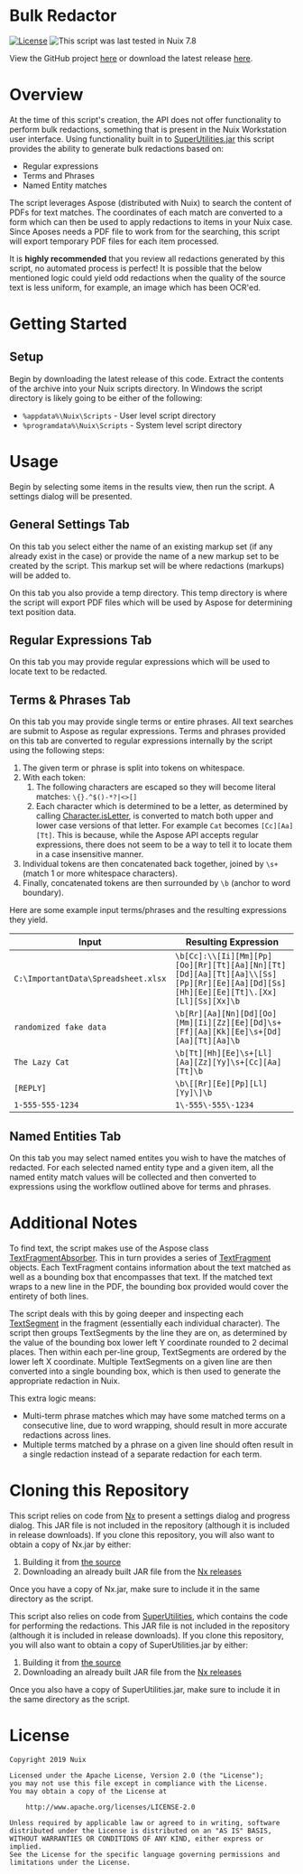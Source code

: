 Bulk Redactor
=============

[![License](https://img.shields.io/badge/License-Apache%202.0-blue.svg)](http://www.apache.org/licenses/LICENSE-2.0) ![This script was last tested in Nuix 7.8](https://img.shields.io/badge/Script%20Tested%20in%20Nuix-7.8-green.svg)

View the GitHub project [here](https://github.com/Nuix/Bulk-Redactor) or download the latest release [here](https://github.com/Nuix/Bulk-Redactor/releases).

# Overview

At the time of this script's creation, the API does not offer functionality to perform bulk redactions, something that is present in the Nuix Workstation user interface.  Using functionality built in to [SuperUtilities.jar](https://github.com/Nuix/SuperUtilities) this script provides the ability to generate bulk redactions based on:
- Regular expressions
- Terms and Phrases
- Named Entity matches

The script leverages Aspose (distributed with Nuix) to search the content of PDFs for text matches.  The coordinates of each match are converted to a form which can then be used to apply redactions to items in your Nuix case.  Since Aposes needs a PDF file to work from for the searching, this script will export temporary PDF files for each item processed.

It is **highly recommended** that you review all redactions generated by this script, no automated process is perfect!  It is possible that the below mentioned logic could yield odd redactions when the quality of the source text is less uniform, for example, an image which has been OCR'ed.

# Getting Started

## Setup

Begin by downloading the latest release of this code.  Extract the contents of the archive into your Nuix scripts directory.  In Windows the script directory is likely going to be either of the following:

- `%appdata%\Nuix\Scripts` - User level script directory
- `%programdata%\Nuix\Scripts` - System level script directory

# Usage

Begin by selecting some items in the results view, then run the script.  A settings dialog will be presented.

## General Settings Tab

On this tab you select either the name of an existing markup set (if any already exist in the case) or provide the name of a new markup set to be created by the script.  This markup set will be where redactions (markups) will be added to.

On this tab you also provide a temp directory.  This temp directory is where the script will export PDF files which will be used by Aspose for determining text position data.

## Regular Expressions Tab

On this tab you may provide regular expressions which will be used to locate text to be redacted.

## Terms & Phrases Tab

On this tab you may provide single terms or entire phrases.  All text searches are submit to Aspose as regular expressions.  Terms and phrases provided on this tab are converted to regular expressions internally by the script using the following steps:

1. The given term or phrase is split into tokens on whitespace.
2. With each token:
	1. The following characters are escaped so they will become literal matches: `\{}.^$()-*?|<>[]`
	2. Each character which is determined to be a letter, as determined by calling [Character.isLetter](https://docs.oracle.com/javase/8/docs/api/java/lang/Character.html#isLetter-char-), is converted to match both upper and lower case versions of that letter.  For example `Cat` becomes `[Cc][Aa][Tt]`.  This is because, while the Aspose API accepts regular expressions, there does not seem to be a way to tell it to locate them in a case insensitive manner.
3. Individual tokens are then concatenated back together, joined by `\s+` (match 1 or more whitespace characters).
4. Finally, concatenated tokens are then surrounded by `\b` (anchor to word boundary).

Here are some example input terms/phrases and the resulting expressions they yield.

| Input | Resulting Expression |
|-------|----------------------|
| `C:\ImportantData\Spreadsheet.xlsx` | `\b[Cc]:\\[Ii][Mm][Pp][Oo][Rr][Tt][Aa][Nn][Tt][Dd][Aa][Tt][Aa]\\[Ss][Pp][Rr][Ee][Aa][Dd][Ss][Hh][Ee][Ee][Tt]\.[Xx][Ll][Ss][Xx]\b` |
| `randomized fake data` | `\b[Rr][Aa][Nn][Dd][Oo][Mm][Ii][Zz][Ee][Dd]\s+[Ff][Aa][Kk][Ee]\s+[Dd][Aa][Tt][Aa]\b` |
| `The Lazy Cat` | `\b[Tt][Hh][Ee]\s+[Ll][Aa][Zz][Yy]\s+[Cc][Aa][Tt]\b` |
| `[REPLY]` | `\b\[[Rr][Ee][Pp][Ll][Yy]\]\b` |
| `1-555-555-1234` | `1\-555\-555\-1234` |

## Named Entities Tab

On this tab you may select named entites you wish to have the matches of redacted.  For each selected named entity type and a given item, all the named entity match values will be collected and then converted to expressions using the workflow outlined above for terms and phrases.

# Additional Notes

To find text, the script makes use of the Aspose class [TextFragmentAbsorber](https://apireference.aspose.com/java/pdf/com.aspose.pdf/TextFragmentAbsorber).  This in turn provides a series of [TextFragment](https://apireference.aspose.com/java/pdf/com.aspose.pdf/TextFragment) objects.  Each TextFragment contains information about the text matched as well as a bounding box that encompasses that text.  If the matched text wraps to a new line in the PDF, the bounding box provided would cover the entirety of both lines.

The script deals with this by going deeper and inspecting each [TextSegment](https://apireference.aspose.com/java/pdf/com.aspose.pdf/TextSegment) in the fragment (essentially each individual character).  The script then groups TextSegments by the line they are on, as determined by the value of the bounding box lower left Y coordinate rounded to 2 decimal places.  Then within each per-line group, TextSegments are ordered by the lower left X coordinate.  Multiple TextSegments on a given line are then converted into a single bounding box, which is then used to generate the appropriate redaction in Nuix.

This extra logic means:
- Multi-term phrase matches which may have some matched terms on a consecutive line, due to word wrapping, should result in more accurate redactions across lines.
- Multiple terms matched by a phrase on a given line should often result in a single redaction instead of a separate redaction for each term.

# Cloning this Repository

This script relies on code from [Nx](https://github.com/Nuix/Nx) to present a settings dialog and progress dialog.  This JAR file is not included in the repository (although it is included in release downloads).  If you clone this repository, you will also want to obtain a copy of Nx.jar by either:
1. Building it from [the source](https://github.com/Nuix/Nx)
2. Downloading an already built JAR file from the [Nx releases](https://github.com/Nuix/Nx/releases)

Once you have a copy of Nx.jar, make sure to include it in the same directory as the script.

This script also relies on code from [SuperUtilities](https://github.com/Nuix/SuperUtilities), which contains the code for performing the redactions.  This JAR file is not included in the repository (although it is included in release downloads).  If you clone this repository, you will also want to obtain a copy of SuperUtilities.jar by either:
1. Building it from [the source](https://github.com/Nuix/SuperUtilities)
2. Downloading an already built JAR file from the [Nx releases](https://github.com/Nuix/SuperUtilities/releases)

Once you also have a copy of SuperUtilities.jar, make sure to include it in the same directory as the script.

# License

```
Copyright 2019 Nuix

Licensed under the Apache License, Version 2.0 (the "License");
you may not use this file except in compliance with the License.
You may obtain a copy of the License at

    http://www.apache.org/licenses/LICENSE-2.0

Unless required by applicable law or agreed to in writing, software
distributed under the License is distributed on an "AS IS" BASIS,
WITHOUT WARRANTIES OR CONDITIONS OF ANY KIND, either express or implied.
See the License for the specific language governing permissions and
limitations under the License.
```
